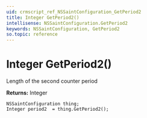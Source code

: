 ```yaml
---
uid: crmscript_ref_NSSaintConfiguration_GetPeriod2
title: Integer GetPeriod2()
intellisense: NSSaintConfiguration.GetPeriod2
keywords: NSSaintConfiguration, GetPeriod2
so.topic: reference
---
```


# Integer GetPeriod2()

Length of the second counter period

**Returns:** Integer

```crmscript
NSSaintConfiguration thing;
Integer period2  = thing.GetPeriod2();
```

